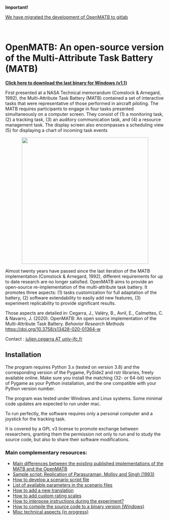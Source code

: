 **Important!**

<a href="https://sources.univ-jfc.fr/bvaler01/openmatb">We have migrated the development of OpenMATB to gitlab</a>

<br/>

<h1>OpenMATB: An open-source version of the Multi-Attribute Task Battery (MATB)</h1>

<b><a href="https://github.com/juliencegarra/OpenMATB/releases/download/1.1/OpenMATB_v1.1.000.zip">Click here to download the last binary for Windows (v1.1)</a></b>

First presented at a NASA Technical memorandum (Comstock & Arnegard, 1992), the Multi-Attribute Task Battery (MATB) contained a set of interactive tasks that were representative of those performed in aircraft piloting. The MATB requires participants to engage in four tasks presented simultaneously on a computer screen. They consist of (1) a monitoring task, (2) a tracking task, (3) an auditory communication task, and (4) a resource management task. The display screen also encompasses a scheduling view (5) for displaying a chart of incoming task events

<center><img src="https://user-images.githubusercontent.com/10955668/49248376-d6ce3c80-f419-11e8-9416-7e0fe3e11d45.png" width=400></center>

Almost twenty years have passed since the last iteration of the MATB implementation (Comstock & Arnegard, 1992), different requirements for up to date research are no longer satisfied. 
OpenMATB aims to provide an open-source re-implementation of the multi-attribute task battery. It promotes three aspects: 
(1) tasks customization for full adaptation of the battery,
(2) software extendability to easily add new features, 
(3) experiment replicability to provide significant results.

Those aspects are detailed in: Cegarra, J., Valéry, B., Avril, E., Calmettes, C. & Navarro, J. (2020). OpenMATB: An open source implementation of the Multi-Attribute Task Battery. <i>Behavior Research Methods</i> https://doi.org/10.3758/s13428-020-01364-w


Contact : <a href="mailto:julien.cegarra@univ-jfc.fr">julien.cegarra AT univ-jfc.fr</a>


<h2>Installation</h2>

The program requires Python 3.x (tested on version 3.8) and the corresponding version of the Pygame, PySide2 and rstr libraries, freely available online. Make sure you install the matching (32- or 64-bit) version of Pygame as your Python installation, and the one compatible with your Python version number.

The program was tested under Windows and Linux systems. Some minimal code updates are expected to run under mac.

To run perfectly, the software requires only a personal computer and a joystick for the tracking task. 

It is covered by a GPL v3 license to promote exchange between researchers, granting them the permission not only to run and to study the source code, but also to share their software modifications.


<h3>Main complementary resources:</h3>
<ul>
<li><a href="https://github.com/juliencegarra/OpenMATB/wiki/Main-differences-between-the-published-implementations-of-the-MATB-and-the-OpenMATB">Main differences between the existing published implementations of the MATB and the OpenMATB</a></li>
<li><a href="https://github.com/juliencegarra/OpenMATB/wiki/Sample-script:-Replication-of-Parasuraman,-Molloy-and-Singh-(1993)">Sample script: Replication of Parasuraman, Molloy and Singh (1993)</a></li>  
<li><a href="https://github.com/juliencegarra/OpenMATB/wiki/How-to-build-a-scenario-file">How to develop a scenario script file</a></li>
<li><a href="https://github.com/juliencegarra/OpenMATB/wiki/List-of-task-parameters">List of available parameters in the scenario files</a></li>
<li><a href="https://github.com/juliencegarra/OpenMATB/wiki/Internationalization">How to add a new translation</a></li>
<li><a href="https://github.com/juliencegarra/OpenMATB/wiki/Write-a-questionnaire">How to add custom rating scales</a></li>
<li><a href="https://github.com/juliencegarra/OpenMATB/wiki/Present-instructions">How to interpose instructions during the experiment?</a></li>
<li><a href="https://github.com/juliencegarra/OpenMATB/wiki/How-to-compile-to-binary">How to compile the source code to a binary version (Windows)</a></li>
<li><a href="https://github.com/juliencegarra/OpenMATB/wiki/Technical-documentation">Misc technical aspects (in progress)</a></li>

</ul>









